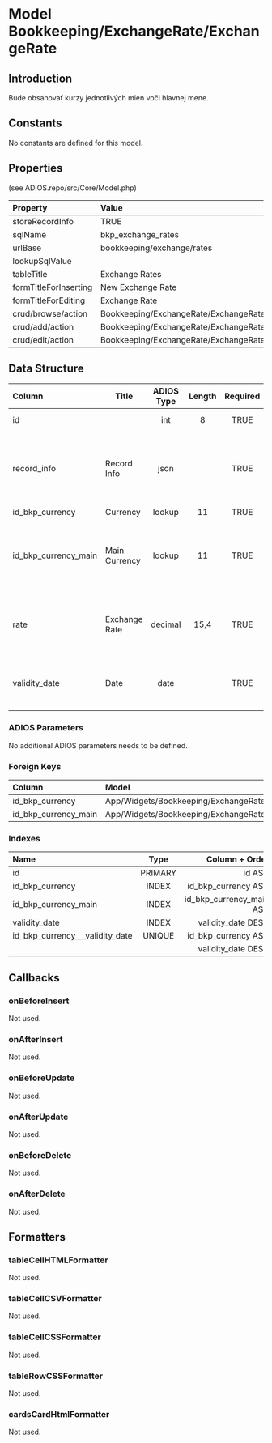 # Model Bookkeeping/ExchangeRate/ExchangeRate

## Introduction

Bude obsahovať kurzy jednotlivých mien voči hlavnej mene.

## Constants

No constants are defined for this model.

## Properties

(see ADIOS.repo/src/Core/Model.php)

| Property              | Value                                      |
| :-------------------- | :----------------------------------------- |
| storeRecordInfo       | TRUE                                       |
| sqlName               | bkp_exchange_rates                         |
| urlBase               | bookkeeping/exchange/rates                 |
| lookupSqlValue        |                                            |
| tableTitle            | Exchange Rates                             |
| formTitleForInserting | New Exchange Rate                          |
| formTitleForEditing   | Exchange Rate                              |
| crud/browse/action    | Bookkeeping/ExchangeRate/ExchangeRates     |
| crud/add/action       | Bookkeeping/ExchangeRate/ExchangeRate/Add  |
| crud/edit/action      | Bookkeeping/ExchangeRate/ExchangeRate/Edit |

## Data Structure

| Column               | Title         | ADIOS Type | Length | Required | Notes                                       |
| :------------------- | ------------- | :--------: | :----: | :------: | :------------------------------------------ |
| id                   |               |    int     |   8    |   TRUE   | Unique record ID                        |
| record_info          | Record Info   |    json    |        |   TRUE   | Info about INSERT and UPDATE time & author  |
| id_bkp_currency      | Currency      |   lookup   |   11   |   TRUE   | ID meny                                     |
| id_bkp_currency_main | Main Currency |   lookup   |   11   |   TRUE   | ID hlavnej meny, voči ktorej je kurz vedený |
| rate                 | Exchange Rate |  decimal   |  15,4  |   TRUE   | Prevodný kurz meny voči hlavnej mene        |
| validity_date        | Date          |    date    |        |   TRUE   | Dátum, ku ktorému je kurz platný            |

### ADIOS Parameters

No additional ADIOS parameters needs to be defined.

### Foreign Keys

| Column               | Model                                                | Relation | OnUpdate | OnDelete |
| :------------------- | :--------------------------------------------------- | :------: | -------- | -------- |
| id_bkp_currency      | App/Widgets/Bookkeeping/ExchangeRate/Models/Currency |   1:N    | Cascade  | Restrict |
| id_bkp_currency_main | App/Widgets/Bookkeeping/ExchangeRate/Models/Currency |   1:N    | Cascade  | Restrict |

### Indexes

| Name                            |  Type   |           Column + Order |
| :------------------------------ | :-----: | -----------------------: |
| id                              | PRIMARY |                   id ASC |
| id_bkp_currency                 |  INDEX  |      id_bkp_currency ASC |
| id_bkp_currency_main            |  INDEX  | id_bkp_currency_main ASC |
| validity_date                   |  INDEX  |       validity_date DESC |
| id_bkp_currency___validity_date | UNIQUE  |      id_bkp_currency ASC |
|                                 |         |       validity_date DESC |

## Callbacks

### onBeforeInsert

Not used.

### onAfterInsert

Not used.

### onBeforeUpdate

Not used.

### onAfterUpdate

Not used.

### onBeforeDelete

Not used.

### onAfterDelete

Not used.

## Formatters

### tableCellHTMLFormatter

Not used.

### tableCellCSVFormatter

Not used.

### tableCellCSSFormatter

Not used.

### tableRowCSSFormatter

Not used.

### cardsCardHtmlFormatter

Not used.
